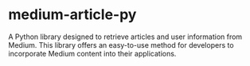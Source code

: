 # medium-article-py
A Python library designed to retrieve articles and user information from Medium. This library offers an easy-to-use method for developers to incorporate Medium content into their applications.